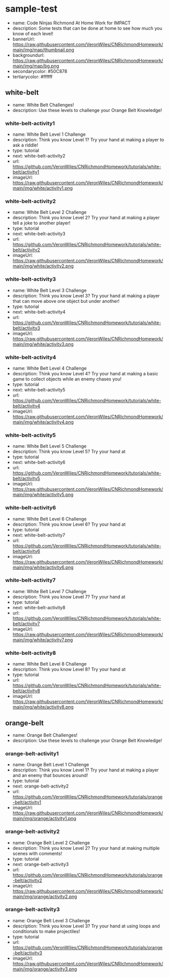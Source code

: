 # sample-test
* name: Code Ninjas Richmond At Home Work for IMPACT
* description: Some tests that can be done at home to see how much you know of each level!
* bannerUrl: https://raw.githubusercontent.com/VeronWiles/CNRichmondHomework/main/img/map/thumbnail.png
* backgroundurl: https://raw.githubusercontent.com/VeronWiles/CNRichmondHomework/main/img/map/bg.png
* secondarycolor: #50C878
* tertiarycolor: #ffffff

## white-belt
* name: White Belt Challenges!
* description: Use these levels to challenge your Orange Belt Knowledge!

### white-belt-activity1

* name: White Belt Level 1 Challenge
* description: Think you know Level 1? Try your hand at making a player to ask a riddle!
* type: tutorial
* next: white-belt-activity2
* url: https://github.com/VeronWiles/CNRichmondHomework/tutorials/white-belt/activity1
* imageUrl: https://raw.githubusercontent.com/VeronWiles/CNRichmondHomework/main/img/white/activity1.png

### white-belt-activity2

* name: White Belt Level 2 Challenge
* description: Think you know Level 2? Try your hand at making a player tell a joke to another player!
* type: tutorial
* next: white-belt-activity3
* url: https://github.com/VeronWiles/CNRichmondHomework/tutorials/white-belt/activity2
* imageUrl: https://raw.githubusercontent.com/VeronWiles/CNRichmondHomework/main/img/white/activity2.png

### white-belt-activity3

* name: White Belt Level 3 Challenge
* description: Think you know Level 3? Try your hand at making a player that can move above one object but under another!
* type: tutorial
* next: white-belt-activity4
* url: https://github.com/VeronWiles/CNRichmondHomework/tutorials/white-belt/activity3
* imageUrl: https://raw.githubusercontent.com/VeronWiles/CNRichmondHomework/main/img/white/activity3.png

### white-belt-activity4

* name: White Belt Level 4 Challenge
* description: Think you know Level 4? Try your hand at making a basic game to collect objects while an enemy chases you!
* type: tutorial
* next: white-belt-activity5
* url: https://github.com/VeronWiles/CNRichmondHomework/tutorials/white-belt/activity4
* imageUrl: https://raw.githubusercontent.com/VeronWiles/CNRichmondHomework/main/img/white/activity4.png

### white-belt-activity5

* name: White Belt Level 5 Challenge
* description: Think you know Level 5? Try your hand at 
* type: tutorial
* next: white-belt-activity6
* url: https://github.com/VeronWiles/CNRichmondHomework/tutorials/white-belt/activity5
* imageUrl: https://raw.githubusercontent.com/VeronWiles/CNRichmondHomework/main/img/white/activity5.png

### white-belt-activity6

* name: White Belt Level 6 Challenge
* description: Think you know Level 6? Try your hand at 
* type: tutorial
* next: white-belt-activity7
* url: https://github.com/VeronWiles/CNRichmondHomework/tutorials/white-belt/activity6
* imageUrl: https://raw.githubusercontent.com/VeronWiles/CNRichmondHomework/main/img/white/activity6.png

### white-belt-activity7

* name: White Belt Level 7 Challenge
* description: Think you know Level 7? Try your hand at 
* type: tutorial
* next: white-belt-activity8
* url: https://github.com/VeronWiles/CNRichmondHomework/tutorials/white-belt/activity7
* imageUrl: https://raw.githubusercontent.com/VeronWiles/CNRichmondHomework/main/img/white/activity7.png

### white-belt-activity8

* name: White Belt Level 8 Challenge
* description: Think you know Level 8? Try your hand at 
* type: tutorial
* url: https://github.com/VeronWiles/CNRichmondHomework/tutorials/white-belt/activity8
* imageUrl: https://raw.githubusercontent.com/VeronWiles/CNRichmondHomework/main/img/white/activity8.png

## orange-belt
* name: Orange Belt Challenges!
* description: Use these levels to challenge your Orange Belt Knowledge!

### orange-belt-activity1

* name: Orange Belt Level 1 Challenge
* description: Think you know Level 1? Try your hand at making a player and an enemy that bounces around!
* type: tutorial
* next: orange-belt-activity2
* url: https://github.com/VeronWiles/CNRichmondHomework/tutorials/orange-belt/activity1
* imageUrl: https://raw.githubusercontent.com/VeronWiles/CNRichmondHomework/main/img/orange/activity1.png

### orange-belt-activity2

* name: Orange Belt Level 2 Challenge
* description: Think you know Level 2? Try your hand at making multiple scenes with comments!
* type: tutorial
* next: orange-belt-activity3
* url: https://github.com/VeronWiles/CNRichmondHomework/tutorials/orange-belt/activity2
* imageUrl: https://raw.githubusercontent.com/VeronWiles/CNRichmondHomework/main/img/orange/activity2.png

### orange-belt-activity3

* name: Orange Belt Level 3 Challenge
* description: Think you know Level 3? Try your hand at using loops and conditionals to make projectiles!
* type: tutorial
* url: https://github.com/VeronWiles/CNRichmondHomework/tutorials/orange-belt/activity3
* imageUrl: https://raw.githubusercontent.com/VeronWiles/CNRichmondHomework/main/img/orange/activity3.png
